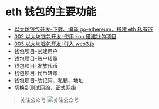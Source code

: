 # eth 钱包的主要功能

* [以太坊钱包开发-下载、编译 go-ethereum，搭建 eth 私有链](http://fujinliang.top/2018/07/24/001%E4%BB%A5%E5%A4%AA%E5%9D%8A%E9%92%B1%E5%8C%85%E5%BC%80%E5%8F%91-%E4%B8%8B%E8%BD%BD%E7%BC%96%E8%AF%91go-ethereum%E6%90%AD%E5%BB%BAeth%E7%A7%81%E6%9C%89%E9%93%BE/)
* [002 以太坊钱包开发-使用 koa 搭建钱包项目](http://fujinliang.top/2018/07/24/002%E4%BB%A5%E5%A4%AA%E5%9D%8A%E9%92%B1%E5%8C%85%E5%BC%80%E5%8F%91-%E4%BD%BF%E7%94%A8koa%E6%90%AD%E5%BB%BA%E9%92%B1%E5%8C%85%E9%A1%B9%E7%9B%AE/)
* [003 以太坊钱包开发-引入 web3.js](http://fujinliang.top/2018/07/24/003%E4%BB%A5%E5%A4%AA%E5%9D%8A%E9%92%B1%E5%8C%85%E5%BC%80%E5%8F%91-%E5%BC%95%E5%85%A5web3-js/) 
* 钱包项目-创建用户
* 钱包项目-账户转账
* 钱包项目-发放代币
* 钱包项目-代币转账
* 钱包项目-助记词、私钥、地址
* 切换到测试网络、正式网络


> 关注公众号
> ![关注公众号](http://olgjbx93m.bkt.clouddn.com/wx_1.jpg)

